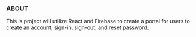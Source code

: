 ### ABOUT
This is project will utilize React and Firebase to create a portal for users to create an account, sign-in, sign-out, and reset password.